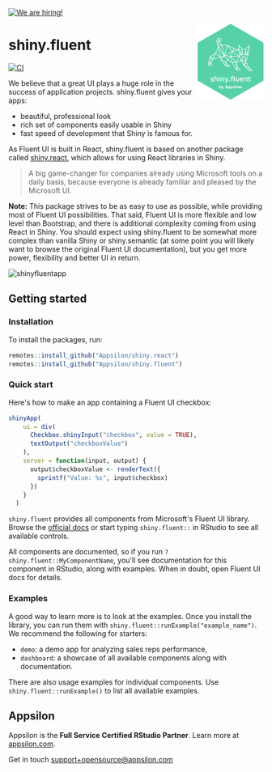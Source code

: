 <a href = "https://appsilon.com/careers/" target="_blank"><img src="http://d2v95fjda94ghc.cloudfront.net/hiring.png" alt="We are hiring!"/></a>


<img src="man/figures/shiny-fluent.png" align="right" alt="" width="130" />

# shiny.fluent

<!-- badges: start -->
[![CI](https://github.com/Appsilon/shiny.fluent/actions/workflows/ci.yml/badge.svg)](https://github.com/Appsilon/shiny.fluent/actions/workflows/ci.yml)
<!-- badges: end -->

We believe that a great UI plays a huge role in the success of application projects. shiny.fluent gives your apps:
- beautiful, professional look
- rich set of components easily usable in Shiny
- fast speed of development that Shiny is famous for.

As Fluent UI is built in React, shiny.fluent is based on another package called [shiny.react](https://github.com/Appsilon/shiny.react), which allows for using React libraries in Shiny.

> A big game-changer for companies already using Microsoft tools on a daily basis, because everyone is already familiar and pleased by the Microsoft UI.

**Note:** This package strives to be as easy to use as possible, while providing most of Fluent UI possibilities. That said, Fluent UI is more flexible and low level than Bootstrap, and there is additional complexity coming from using React in Shiny. You should expect using shiny.fluent to be somewhat more complex than vanilla Shiny or shiny.semantic (at some point you will likely want to browse the original Fluent UI documentation), but you get more power, flexibility and better UI in return.

![shinyfluentapp](https://user-images.githubusercontent.com/1421503/97004706-bc396b00-153d-11eb-8fb1-3856e8536f92.gif)


## Getting started

### Installation

To install the packages, run:
```R
remotes::install_github("Appsilon/shiny.react")
remotes::install_github("Appsilon/shiny.fluent")
```

### Quick start

Here's how to make an app containing a Fluent UI checkbox:

```r
shinyApp(
    ui = div(
      Checkbox.shinyInput("checkbox", value = TRUE),
      textOutput("checkboxValue")
    ),
    server = function(input, output) {
      output$checkboxValue <- renderText({
        sprintf("Value: %s", input$checkbox)
      })
    }
  )
```

`shiny.fluent` provides all components from Microsoft's Fluent UI library.
Browse the [official docs](https://developer.microsoft.com/en-us/fluentui#/controls/web)
or start typing `shiny.fluent::` in RStudio to see all available controls.

All components are documented, so if you run `?shiny.fluent::MyComponentName`, you'll see documentation for this component in RStudio, along with examples. When in doubt, open Fluent UI docs for details.

### Examples

A good way to learn more is to look at the examples.
Once you install the library, you can run them with `shiny.fluent::runExample("example_name")`.
We recommend the following for starters:
* `demo`: a demo app for analyzing sales reps performance,
* `dashboard`: a showcase of all available components along with documentation.

There are also usage examples for individual components.
Use `shiny.fluent::runExample()` to list all available examples.

Appsilon
--------

<img src="https://avatars0.githubusercontent.com/u/6096772" align="right" alt="" width="6%" />

Appsilon is the **Full Service Certified RStudio Partner**. Learn more
at [appsilon.com](https://appsilon.com).

Get in touch [support+opensource@appsilon.com](mailto:support+opensource@appsilon.com)
